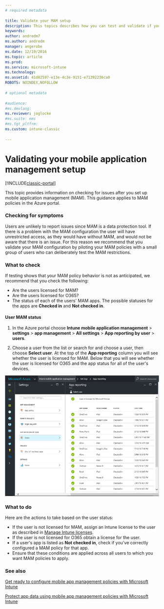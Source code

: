 ```yaml
---
# required metadata

title: Validate your MAM setup 
description: This topics describes how you can test and validate if your MAM policy is set up correctly and working as expected.
keywords:
author: andredm7
ms.author: andredm
manager: angerobe
ms.date: 12/19/2016
ms.topic: article
ms.prod:
ms.service: microsoft-intune
ms.technology:
ms.assetid: 41d82597-e13e-4c3e-9151-e71392236ca0
ROBOTS: NOINDEX,NOFOLLOW

# optional metadata

#audience:
#ms.devlang:
ms.reviewer: joglocke
#ms.suite: ems
#ms.tgt_pltfrm:
ms.custom: intune-classic

---
```


# Validating your mobile application management setup

[!INCLUDE[classic-portal](../includes/classic-portal.md)]

This topic provides information on checking for issues after you set up mobile application management (MAM). This guidance applies to MAM policies in the Azure portal.

### Checking for symptoms
Users are unlikely to report issues since MAM is a data protection tool. If there is a problem with the MAM configuration the user will have unrestricted access, as they would have without MAM, and would not be aware that there is an issue. For this reason we recommend that you validate your MAM configuration by piloting your MAM policies with a small group of users who can deliberately test the MAM restrictions.


### What to check

If testing shows that your MAM policy behavior is not as anticipated, we recommend that you check the following:

- Are the users licensed for MAM?
- Are the users licensed for O365?
- The status of each of the users' MAM apps. The possible statuses for the apps are **Checked in** and **Not checked in**.

#### User MAM status
1. In the Azure portal choose **Intune mobile application management** > **settings** > **app management** > **All settings** > **App reporting by user** > **users**.

2. Choose a user from the list or search for and choose a user, then choose **Select user**. At the top of the **App reporting** column you will see whether the user is licensed for MAM. Below that you will see whether the user is licensed for O365 and the app status for all of the user's devices.

![App statuts for MAM](..\media\ts-mam-user-apps.png)

### What to do
Here are the actions to take based on the user status:

- If the user is not licensed for MAM, assign an Intune license to the user as described in [Manage Intune licenses](/intune/setup-steps).
- If the user is not licensed for O365 obtain a license for the user.
- If a user's app is listed as **Not checked in**, check if you've correctly configured a MAM policy for that app.
- Ensure that these conditions are applied across all users to which you want MAM policies to apply.

### See also
[Get ready to configure mobile app management policies with Microsoft Intune](..\deploy-use\get-ready-to-configure-mobile-app-management-policies-with-microsoft-intune.md)

[Protect app data using mobile app management policies with Microsoft Intune](..\deploy-use\protect-app-data-using-mobile-app-management-policies-with-microsoft-intune.md)
